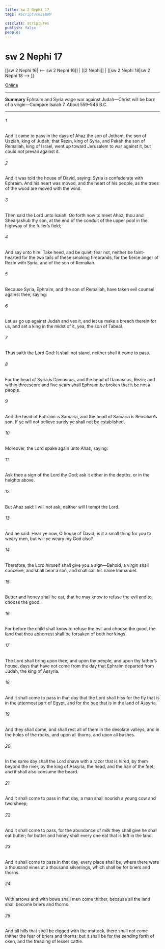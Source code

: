 ```yaml
---
title: sw 2 Nephi 17
tags: #Scriptures\BoM

cssclass: scriptures
publish: false
people:
---
```


# sw 2 Nephi 17
[[sw 2 Nephi 16| <-- sw 2 Nephi 16]] | [[2 Nephi]] | [[sw 2 Nephi 18|sw 2 Nephi 18 --> ]]

[Online](https://churchofjesuschrist.org/study/scriptures/bofm/2-ne/17?lang=eng)

---
__Summary__
Ephraim and Syria wage war against Judah—Christ will be born of a virgin—Compare Isaiah 7. About 559–545 B.C.

---
###### 1 
And it came to pass in the days of Ahaz the son of Jotham, the son of Uzziah, king of Judah, that Rezin, king of Syria, and Pekah the son of Remaliah, king of Israel, went up toward Jerusalem to war against it, but could not prevail against it.

###### 2 
And it was told the house of David, saying: Syria is confederate with Ephraim. And his heart was moved, and the heart of his people, as the trees of the wood are moved with the wind.

###### 3 
Then said the Lord unto Isaiah: Go forth now to meet Ahaz, thou and Shearjashub thy son, at the end of the conduit of the upper pool in the highway of the fuller’s field;

###### 4 
And say unto him: Take heed, and be quiet; fear not, neither be faint-hearted for the two tails of these smoking firebrands, for the fierce anger of Rezin with Syria, and of the son of Remaliah.

###### 5 
Because Syria, Ephraim, and the son of Remaliah, have taken evil counsel against thee, saying:

###### 6 
Let us go up against Judah and vex it, and let us make a breach therein for us, and set a king in the midst of it, yea, the son of Tabeal.

###### 7 
Thus saith the Lord God: It shall not stand, neither shall it come to pass.

###### 8 
For the head of Syria is Damascus, and the head of Damascus, Rezin; and within threescore and five years shall Ephraim be broken that it be not a people.

###### 9 
And the head of Ephraim is Samaria, and the head of Samaria is Remaliah’s son. If ye will not believe surely ye shall not be established.

###### 10 
Moreover, the Lord spake again unto Ahaz, saying:

###### 11 
Ask thee a sign of the Lord thy God; ask it either in the depths, or in the heights above.

###### 12 
But Ahaz said: I will not ask, neither will I tempt the Lord.

###### 13 
And he said: Hear ye now, O house of David; is it a small thing for you to weary men, but will ye weary my God also?

###### 14 
Therefore, the Lord himself shall give you a sign—Behold, a virgin shall conceive, and shall bear a son, and shall call his name Immanuel.

###### 15 
Butter and honey shall he eat, that he may know to refuse the evil and to choose the good.

###### 16 
For before the child shall know to refuse the evil and choose the good, the land that thou abhorrest shall be forsaken of both her kings.

###### 17 
The Lord shall bring upon thee, and upon thy people, and upon thy father’s house, days that have not come from the day that Ephraim departed from Judah, the king of Assyria.

###### 18 
And it shall come to pass in that day that the Lord shall hiss for the fly that is in the uttermost part of Egypt, and for the bee that is in the land of Assyria.

###### 19 
And they shall come, and shall rest all of them in the desolate valleys, and in the holes of the rocks, and upon all thorns, and upon all bushes.

###### 20 
In the same day shall the Lord shave with a razor that is hired, by them beyond the river, by the king of Assyria, the head, and the hair of the feet; and it shall also consume the beard.

###### 21 
And it shall come to pass in that day, a man shall nourish a young cow and two sheep;

###### 22 
And it shall come to pass, for the abundance of milk they shall give he shall eat butter; for butter and honey shall every one eat that is left in the land.

###### 23 
And it shall come to pass in that day, every place shall be, where there were a thousand vines at a thousand silverlings, which shall be for briers and thorns.

###### 24 
With arrows and with bows shall men come thither, because all the land shall become briers and thorns.

###### 25 
And all hills that shall be digged with the mattock, there shall not come thither the fear of briers and thorns; but it shall be for the sending forth of oxen, and the treading of lesser cattle.

